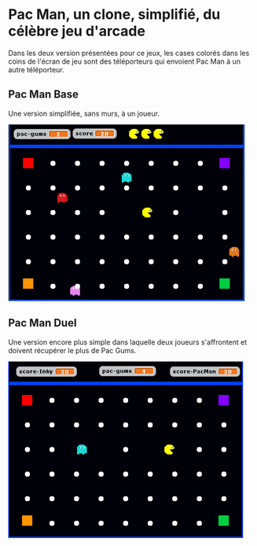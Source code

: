 # Pac Man, un clone, simplifié, du célèbre jeu d'arcade
Dans les deux version présentées pour ce jeux, les cases colorés dans les coins de l'écran de jeu sont des téléporteurs qui envoient Pac Man à un autre téléporteur.
## Pac Man Base
Une version simplifiée, sans murs, à un joueur.    

![Alt text](screenshot_PacMan_base.png)

## Pac Man Duel
Une version encore plus simple dans laquelle deux joueurs s'affrontent et doivent récupérer le plus de Pac Gums.  

![Alt text](screenshot_PacMan_duel.png)
